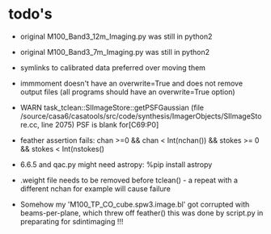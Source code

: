 # todo's


- original M100_Band3_12m_Imaging.py was still in python2
- original M100_Band3_7m_Imaging.py was still in python2
- symlinks to calibrated data preferred over moving them
- immmoment doesn't have an overwrite=True and does not remove output files (all programs should have an overwrite=True option)
- WARN    task_tclean::SIImageStore::getPSFGaussian (file /source/casa6/casatools/src/code/synthesis/ImagerObjects/SIImageStore.cc, line 2075)    PSF is blank for[C69:P0] 
- feather assertion fails:   chan >=0 && chan < Int(nchan()) && stokes >= 0 && stokes < Int(nstokes()
- 6.6.5 and qac.py might need astropy:   %pip install astropy

- .weight file needs to be removed before tclean() - a repeat with a different nchan for example will cause failure

-  Somehow my  'M100_TP_CO_cube.spw3.image.bl' got corrupted with beams-per-plane, which threw off feather()
   this was done by script.py in preparating for sdintimaging !!!
